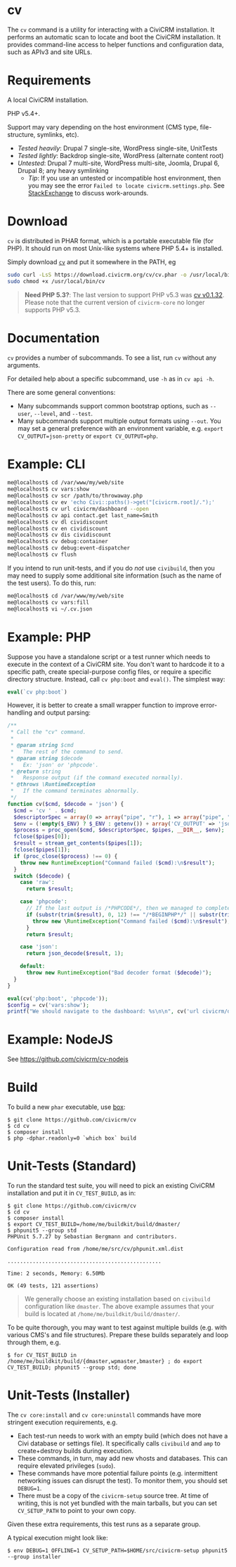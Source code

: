 cv
==

The `cv` command is a utility for interacting with a CiviCRM installation. It performs an automatic scan to locate and boot the CiviCRM installation. It provides command-line access to helper functions and configuration data, such as APIv3 and site URLs.

Requirements
============

A local CiviCRM installation.

PHP v5.4+.

Support may vary depending on the host environment (CMS type, file-structure, symlinks, etc).
 * *Tested heavily*: Drupal 7 single-site, WordPress single-site, UnitTests
 * *Tested lightly*: Backdrop single-site, WordPress (alternate content root)
 * *Untested*: Drupal 7 multi-site, WordPress multi-site, Joomla, Drupal 6, Drupal 8; any heavy symlinking
   * *Tip*: If you use an untested or incompatible host environment, then you may see the error `Failed to locate civicrm.settings.php`. See [StackExchange](http://civicrm.stackexchange.com/questions/12732/civix-reports-failed-to-locate-civicrm-settings-php) to discuss work-arounds.

Download
========

`cv` is distributed in PHAR format, which is a portable executable file (for PHP). It should run on most Unix-like systems where PHP 5.4+ is installed.

Simply download [`cv`](https://download.civicrm.org/cv/cv.phar) and put it somewhere in the PATH, eg

```bash
sudo curl -LsS https://download.civicrm.org/cv/cv.phar -o /usr/local/bin/cv
sudo chmod +x /usr/local/bin/cv
```

> __Need PHP 5.3?__: The last version to support PHP v5.3 was [cv v0.1.32](https://download.civicrm.org/cv/cv.phar-2018-01-11-8dd41af7).
> Please note that the current version of `civicrm-core` no longer supports PHP v5.3.

Documentation
=============

`cv` provides a number of subcommands. To see a list, run `cv` without any arguments.

For detailed help about a specific subcommand, use `-h` as in `cv api -h`.

There are some general conventions:
 * Many subcommands support common bootstrap options, such as `--user`,
   `--level`, and `--test`.
 * Many subcommands support multiple output formats using `--out`. You may
   set a general preference with an environment variable, e.g.
   `export CV_OUTPUT=json-pretty` or `export CV_OUTPUT=php`.

Example: CLI
============

```bash
me@localhost$ cd /var/www/my/web/site
me@localhost$ cv vars:show
me@localhost$ cv scr /path/to/throwaway.php
me@localhost$ cv ev 'echo Civi::paths()->get("[civicrm.root]/.");'
me@localhost$ cv url civicrm/dashboard --open
me@localhost$ cv api contact.get last_name=Smith
me@localhost$ cv dl cividiscount
me@localhost$ cv en cividiscount
me@localhost$ cv dis cividiscount
me@localhost$ cv debug:container
me@localhost$ cv debug:event-dispatcher
me@localhost$ cv flush
```

If you intend to run unit-tests, and if you do *not* use `civibuild`,
then you may need to supply some additional site information (such as
the name of the test users). To do this, run:

```bash
me@localhost$ cd /var/www/my/web/site
me@localhost$ cv vars:fill
me@localhost$ vi ~/.cv.json
```

Example: PHP
============

Suppose you have a standalone script or a test runner which needs to execute
in the context of a CiviCRM site.  You don't want to hardcode it to a
specific path, create special-purpose config files, or require a specific
directory structure.  Instead, call `cv php:boot` and `eval()`. The simplest way:

```php
eval(`cv php:boot`)
```

However, it is better to create a small wrapper function to improve error-handling
and output parsing:

```php
/**
 * Call the "cv" command.
 *
 * @param string $cmd
 *   The rest of the command to send.
 * @param string $decode
 *   Ex: 'json' or 'phpcode'.
 * @return string
 *   Response output (if the command executed normally).
 * @throws \RuntimeException
 *   If the command terminates abnormally.
 */
function cv($cmd, $decode = 'json') {
  $cmd = 'cv ' . $cmd;
  $descriptorSpec = array(0 => array("pipe", "r"), 1 => array("pipe", "w"), 2 => STDERR);
  $env = (!empty($_ENV) ? $_ENV : getenv()) + array('CV_OUTPUT' => 'json');
  $process = proc_open($cmd, $descriptorSpec, $pipes, __DIR__, $env);
  fclose($pipes[0]);
  $result = stream_get_contents($pipes[1]);
  fclose($pipes[1]);
  if (proc_close($process) !== 0) {
    throw new RuntimeException("Command failed ($cmd):\n$result");
  }
  switch ($decode) {
    case 'raw':
      return $result;

    case 'phpcode':
      // If the last output is /*PHPCODE*/, then we managed to complete execution.
      if (substr(trim($result), 0, 12) !== "/*BEGINPHP*/" || substr(trim($result), -10) !== "/*ENDPHP*/") {
        throw new \RuntimeException("Command failed ($cmd):\n$result");
      }
      return $result;

    case 'json':
      return json_decode($result, 1);

    default:
      throw new RuntimeException("Bad decoder format ($decode)");
  }
}

eval(cv('php:boot', 'phpcode'));
$config = cv('vars:show');
printf("We should navigate to the dashboard: %s\n\n", cv('url civicrm/dashboard'));
```

Example: NodeJS
===============

See https://github.com/civicrm/cv-nodejs

Build
=====

To build a new `phar` executable, use [box](http://box-project.github.io/box2/):

```
$ git clone https://github.com/civicrm/cv
$ cd cv
$ composer install
$ php -dphar.readonly=0 `which box` build
```

Unit-Tests (Standard)
=====================

To run the standard test suite, you will need to pick an existing CiviCRM
installation and put it in `CV_TEST_BUILD`, as in:

```
$ git clone https://github.com/civicrm/cv
$ cd cv
$ composer install
$ export CV_TEST_BUILD=/home/me/buildkit/build/dmaster/
$ phpunit5 --group std
PHPUnit 5.7.27 by Sebastian Bergmann and contributors.

Configuration read from /home/me/src/cv/phpunit.xml.dist

.................................................

Time: 2 seconds, Memory: 6.50Mb

OK (49 tests, 121 assertions)
```

> We generally choose an existing installation based on `civibuild`
> configuration like `dmaster`. The above example assumes that your
> build is located at `/home/me/buildkit/build/dmaster/`.


To be quite thorough, you may want to test against multiple builds (e.g.
with various CMS's and file structures).  Prepare these builds separately
and loop through them, e.g.

```
$ for CV_TEST_BUILD in /home/me/buildkit/build/{dmaster,wpmaster,bmaster} ; do export CV_TEST_BUILD; phpunit5 --group std; done
```

Unit-Tests (Installer)
======================

The `cv core:install` and `cv core:uninstall` commands have more stringent execution requirements, e.g.

* Each test-run needs to work with an empty build (which does not have a Civi database or settings file).
  It specifically calls `civibuild` and `amp` to create+destroy builds during execution.
* These commands, in turn, may add new vhosts and databases. This can require elevated privileges (`sudo`).
* These commands have more potential failure points (e.g. intermittent networking issues can disrupt
  the test). To monitor them, you should set `DEBUG=1`.
* There must be a copy of the `civicrm-setup` source tree.  At time of writing, this is not yet bundled with
  the main tarballs, but you can set `CV_SETUP_PATH` to point to your own copy.

Given these extra requirements, this test runs as a separate group.

A typical execution might look like:

```
$ env DEBUG=1 OFFLINE=1 CV_SETUP_PATH=$HOME/src/civicrm-setup phpunit5 --group installer
```
